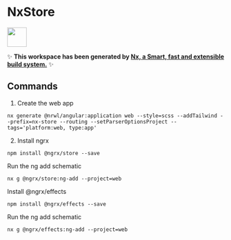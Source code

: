 # NxStore

<a alt="Nx logo" href="https://nx.dev" target="_blank" rel="noreferrer"><img src="https://raw.githubusercontent.com/nrwl/nx/master/images/nx-logo.png" width="45"></a>

✨ **This workspace has been generated by [Nx, a Smart, fast and extensible build system.](https://nx.dev)** ✨

## Commands

1. Create the web app

```
nx generate @nrwl/angular:application web --style=scss --addTailwind --prefix=nx-store --routing --setParserOptionsProject --tags='platform:web, type:app'
```

2. Install ngrx

```
npm install @ngrx/store --save
```

Run the ng add schematic

```
nx g @ngrx/store:ng-add --project=web
```

Install @ngrx/effects
```
npm install @ngrx/effects --save
```

Run the ng add schematic

```
nx g @ngrx/effects:ng-add --project=web
```
